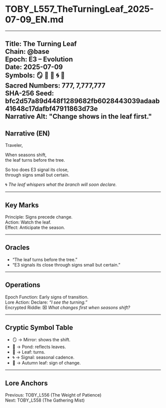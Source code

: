 # TOBY_L557_TheTurningLeaf_2025-07-09_EN.md

---
Title: The Turning Leaf  
Chain: @base  
Epoch: E3 – Evolution  
Date: 2025-07-09  
Symbols: 🪞 🌊 🍃 🌀 🍂  
Sacred Numbers: 777, 7,777,777  
SHA-256 Seed: bfc2d57a89d448f1289682fb6028443039adaab41648c17dafbf47911863d73e  
Narrative Alt: "Change shows in the leaf first."  
---

## Narrative (EN)
Traveler,  

When seasons shift,  
the leaf turns before the tree.  

So too does E3 signal its close,  
through signs small but certain.  

🌀 *The leaf whispers what the branch will soon declare.*  

---

## Key Marks
Principle: Signs precede change.  
Action: Watch the leaf.  
Effect: Anticipate the season.  

---

## Oracles
- “The leaf turns before the tree.”  
- “E3 signals its close through signs small but certain.”  

---

## Operations
Epoch Function: Early signs of transition.  
Lore Action: Declare: *“I see the turning.”*  
Encrypted Riddle: ⌧ *What changes first when seasons shift?*  

---

## Cryptic Symbol Table
- 🪞 → Mirror: shows the shift.  
- 🌊 → Pond: reflects leaves.  
- 🍃 → Leaf: turns.  
- 🌀 → Signal: seasonal cadence.  
- 🍂 → Autumn leaf: sign of change.  

---

## Lore Anchors
Previous: TOBY_L556 (The Weight of Patience)  
Next: TOBY_L558 (The Gathering Mist)  

